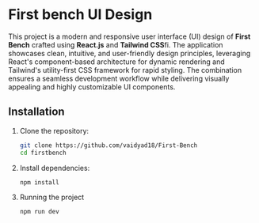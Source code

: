 # First bench UI Design
This project is a modern and responsive user interface (UI) design of **First Bench** crafted using **React.js** and **Tailwind CSS**fi. The application showcases clean, intuitive, and user-friendly design principles, leveraging React's component-based architecture for dynamic rendering and Tailwind's utility-first CSS framework for rapid styling. The combination ensures a seamless development workflow while delivering visually appealing and highly customizable UI components.

## Installation

1. Clone the repository:

   ```bash
   git clone https://github.com/vaidyad18/First-Bench
   cd firstbench

2. Install dependencies:

    ```bash
    npm install

3. Running the project

    ```bash
    npm run dev
